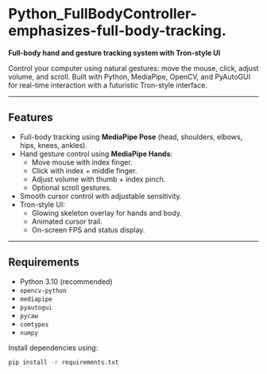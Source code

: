 # Python_FullBodyController-emphasizes-full-body-tracking.

**Full-body hand and gesture tracking system with Tron-style UI**

Control your computer using natural gestures: move the mouse, click, adjust volume, and scroll. Built with Python, MediaPipe, OpenCV, and PyAutoGUI for real-time interaction with a futuristic Tron-style interface.

---

## Features

- Full-body tracking using **MediaPipe Pose** (head, shoulders, elbows, hips, knees, ankles).  
- Hand gesture control using **MediaPipe Hands**:
  - Move mouse with index finger.  
  - Click with index + middle finger.  
  - Adjust volume with thumb + index pinch.  
  - Optional scroll gestures.  
- Smooth cursor control with adjustable sensitivity.  
- Tron-style UI:
  - Glowing skeleton overlay for hands and body.  
  - Animated cursor trail.  
  - On-screen FPS and status display.

---

## Requirements

- Python 3.10 (recommended)  
- `opencv-python`  
- `mediapipe`  
- `pyautogui`  
- `pycaw`  
- `comtypes`  
- `numpy`  

Install dependencies using:

```bash
pip install -r requirements.txt
